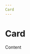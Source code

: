 ```yaml
---
Card
---
```


<script setup>
import {
Card
} from "@ghentcdh/ui";

</script>
# Card


<Card class="w-96">
    <template #title>Header</template>
    Content
    <template #actions >
      <button class="btn btn-primary">
          Some action
        </button>
    </template>
  </Card>